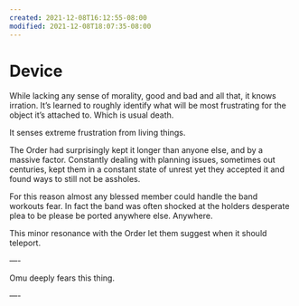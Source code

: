 ```yaml
---
created: 2021-12-08T16:12:55-08:00
modified: 2021-12-08T18:07:35-08:00
---
```


# Device

While lacking any sense of morality, good and bad and all that, it knows irration. It’s learned to roughly identify what will be most frustrating for the object it’s attached to. Which is usual death.

It senses extreme frustration from living things.

The Order had surprisingly kept it longer than anyone else, and by a massive factor. Constantly dealing with planning issues, sometimes out centuries, kept them in a constant state of unrest yet they accepted it and found ways to still not be assholes.

For this reason almost any blessed member could handle the band workouts fear. In fact the band was often shocked at the holders desperate plea to be please be ported anywhere else. Anywhere.

This minor resonance with the Order let them suggest when it should teleport.

—-

Omu deeply fears this thing.

—-
